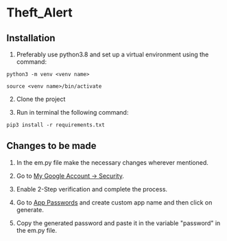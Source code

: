 # Theft_Alert

## Installation
1. Preferably use python3.8 and set up a virtual environment using the command:
```
python3 -m venv <venv name>
```
```
source <venv name>/bin/activate
```

2. Clone the project

3. Run in terminal the following command: 
```
pip3 install -r requirements.txt
```

## Changes to be made

1. In the em.py file make the necessary changes wherever mentioned.

2. Go to [My Google Account -> Security](https://myaccount.google.com/security).

3. Enable 2-Step verification and complete the process.

4. Go to [App Passwords](https://myaccount.google.com/apppasswords) and create custom app name and then click on generate. 

5. Copy the generated password and paste it in the variable "password" in the em.py file.
